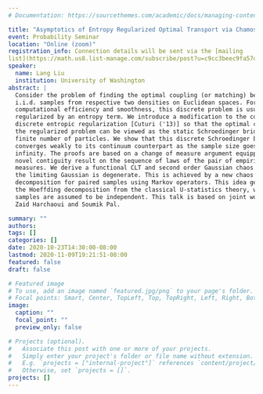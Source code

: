 ```yaml
---
# Documentation: https://sourcethemes.com/academic/docs/managing-content/

title: "Asymptotics of Entropy Regularized Optimal Transport via Chamos Decomposition"
event: Probability Seminar
location: "Online (zoom)"
registration_info: Connection details will be sent via the [mailing
list](https://math.us8.list-manage.com/subscribe/post?u=c9cc3beec9fa57d7299ac161c&id=845fe9abdc)
speaker:
  name: Lang Liu
  institution: University of Washington
abstract: |
  Consider the problem of finding the optimal coupling (or matching) between two
  i.i.d. samples from respective two densities on Euclidean spaces. For both
  computational efficiency and smoothness, this discrete problem is usually
  regularized by an entropy term. We introduce a modification to the commonly used
  discrete entropic regularization [Cuturi ('13)] so that the optimal coupling of
  the regularized problem can be viewed as the static Schroedinger bridge given a
  finite number of particles. We show that this discrete Schroedinger bridge
  converges weakly to its continuum counterpart as the sample size goes to
  infinity. The proofs are based on a change of measure argument equipped with a
  novel contiguity result on the sequence of laws of the pair of empirical
  measures. We derive a functional CLT and second order Gaussian chaos limits when
  the limiting Gaussian is degenerate. This is achieved by a new chaos
  decomposition for paired samples using Markov operators. This idea generalizes
  the Hoeffding decomposition from the classical U-statistics theory, where the
  samples are assumed to be independent. This talk is based on joint work with
  Zaid Harchaoui and Soumik Pal. 

summary: ""
authors: 
tags: []
categories: []
date: 2020-10-23T14:30:00-08:00
lastmod: 2020-11-09T19:21:51-08:00
featured: false
draft: false

# Featured image
# To use, add an image named `featured.jpg/png` to your page's folder.
# Focal points: Smart, Center, TopLeft, Top, TopRight, Left, Right, BottomLeft, Bottom, BottomRight.
image:
  caption: ""
  focal_point: ""
  preview_only: false

# Projects (optional).
#   Associate this post with one or more of your projects.
#   Simply enter your project's folder or file name without extension.
#   E.g. `projects = ["internal-project"]` references `content/project/deep-learning/index.md`.
#   Otherwise, set `projects = []`.
projects: []
---
```

